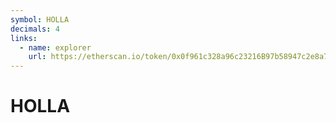 ```yaml
---
symbol: HOLLA
decimals: 4
links:
  - name: explorer
    url: https://etherscan.io/token/0x0f961c328a96c23216B97b58947c2e8a741DE912
---
```


# HOLLA
